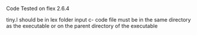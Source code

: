 Code Tested on flex 2.6.4

tiny.l should be in lex folder
input c- code file must be in the same directory as the executable or on the parent directory of the executable